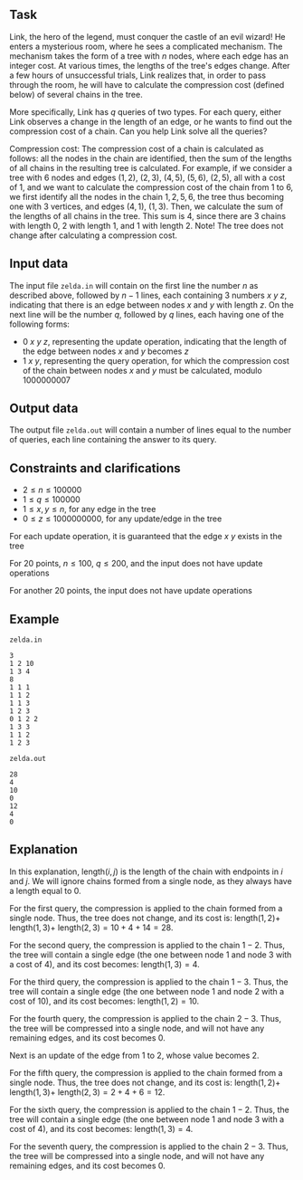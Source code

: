## Task

Link, the hero of the legend, must conquer the castle of an evil wizard! He enters a mysterious room, where he sees a complicated mechanism. The mechanism takes the form of a tree with $n$ nodes, where each edge has an integer cost. At various times, the lengths of the tree's edges change. After a few hours of unsuccessful trials, Link realizes that, in order to pass through the room, he will have to calculate the compression cost (defined below) of several chains in the tree.

More specifically, Link has $q$ queries of two types. For each query, either Link observes a change in the length of an edge, or he wants to find out the compression cost of a chain. Can you help Link solve all the queries?

Compression cost: The compression cost of a chain is calculated as follows: all the nodes in the chain are identified, then the sum of the lengths of all chains in the resulting tree is calculated. For example, if we consider a tree with $6$ nodes and edges $(1, 2)$, $(2, 3)$, $(4, 5)$, $(5, 6)$, $(2, 5)$, all with a cost of $1$, and we want to calculate the compression cost of the chain from $1$ to $6$, we first identify all the nodes in the chain $1, 2, 5, 6$, the tree thus becoming one with $3$ vertices, and edges $(4, 1)$, $(1, 3)$. Then, we calculate the sum of the lengths of all chains in the tree. This sum is $4$, since there are $3$ chains with length $0$, $2$ with length $1$, and $1$ with length $2$. Note! The tree does not change after calculating a compression cost.

## Input data

The input file `zelda.in` will contain on the first line the number $n$ as described above, followed by $n - 1$ lines, each containing $3$ numbers $x$ $y$ $z$, indicating that there is an edge between nodes $x$ and $y$ with length $z$. On the next line will be the number $q$, followed by $q$ lines, each having one of the following forms:

- $0$ $x$ $y$ $z$, representing the update operation, indicating that the length of the edge between nodes $x$ and $y$ becomes $z$
- $1$ $x$ $y$, representing the query operation, for which the compression cost of the chain between nodes $x$ and $y$ must be calculated, modulo $1000000007$

## Output data

The output file `zelda.out` will contain a number of lines equal to the number of queries, each line containing the answer to its query.

## Constraints and clarifications

- $2 \leq n \leq 100000$
- $1 \leq q \leq 100000$
- $1 \leq x, y \leq n$, for any edge in the tree
- $0 \leq z \leq 1000000000$, for any update/edge in the tree

For each update operation, it is guaranteed that the edge $x$ $y$ exists in the tree

For $20$ points, $n \leq 100$, $q \leq 200$, and the input does not have update operations

For another $20$ points, the input does not have update operations

## Example

`zelda.in`
```
3
1 2 10
1 3 4
8
1 1 1
1 1 2
1 1 3
1 2 3
0 1 2 2
1 3 3
1 1 2
1 2 3
```

`zelda.out`
```
28
4
10
0
12
4
0
```

## Explanation

In this explanation, length$(i, j)$ is the length of the chain with endpoints in $i$ and $j$. We will ignore chains formed from a single node, as they always have a length equal to $0$.

For the first query, the compression is applied to the chain formed from a single node. Thus, the tree does not change, and its cost is: length$(1, 2) +$ length$(1, 3) +$ length$(2, 3) = 10 + 4 + 14 = 28$.

For the second query, the compression is applied to the chain $1-2$. Thus, the tree will contain a single edge (the one between node $1$ and node $3$ with a cost of $4$), and its cost becomes: length$(1, 3) = 4$.

For the third query, the compression is applied to the chain $1-3$. Thus, the tree will contain a single edge (the one between node $1$ and node $2$ with a cost of $10$), and its cost becomes: length$(1, 2) = 10$.

For the fourth query, the compression is applied to the chain $2-3$. Thus, the tree will be compressed into a single node, and will not have any remaining edges, and its cost becomes $0$.

Next is an update of the edge from $1$ to $2$, whose value becomes $2$.

For the fifth query, the compression is applied to the chain formed from a single node. Thus, the tree does not change, and its cost is: length$(1, 2) +$ length$(1, 3) +$ length$(2, 3) = 2 + 4 + 6 = 12$.

For the sixth query, the compression is applied to the chain $1-2$. Thus, the tree will contain a single edge (the one between node $1$ and node $3$ with a cost of $4$), and its cost becomes: length$(1, 3) = 4$.

For the seventh query, the compression is applied to the chain $2-3$. Thus, the tree will be compressed into a single node, and will not have any remaining edges, and its cost becomes $0$.